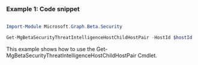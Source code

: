 ### Example 1: Code snippet

```powershell

Import-Module Microsoft.Graph.Beta.Security

Get-MgBetaSecurityThreatIntelligenceHostChildHostPair -HostId $hostId

```
This example shows how to use the Get-MgBetaSecurityThreatIntelligenceHostChildHostPair Cmdlet.


